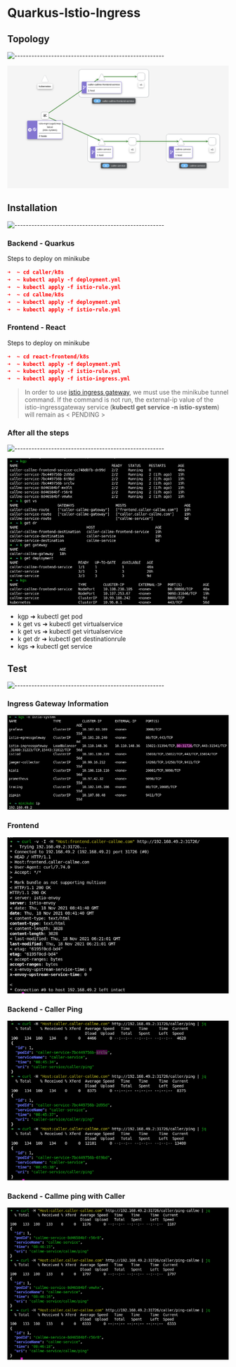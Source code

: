 # Quarkus-Istio-Ingress

## Topology
![-----------------------------------------------------](https://raw.githubusercontent.com/andreasbm/readme/master/assets/lines/aqua.png)


![Topology](https://raw.githubusercontent.com/KerimAksak/Quarkus-Istio-Ingress/master/img/ingress-gateway-topoloji.png)


## Installation
![-----------------------------------------------------](https://raw.githubusercontent.com/andreasbm/readme/master/assets/lines/aqua.png)

### Backend - Quarkus

Steps to deploy on minikube

``` json
➜  ~ cd caller/k8s
➜  ~ kubectl apply -f deployment.yml
➜  ~ kubectl apply -f istio-rule.yml
➜  ~ cd callme/k8s
➜  ~ kubectl apply -f deployment.yml
➜  ~ kubectl apply -f istio-rule.yml
```

### Frontend - React

Steps to deploy on minikube

``` json
➜  ~ cd react-frontend/k8s
➜  ~ kubectl apply -f deployment.yml
➜  ~ kubectl apply -f istio-rule.yml
➜  ~ kubectl apply -f istio-ingress.yml
```

>In order to use [istio ingress gateway](https://istio.io/latest/docs/setup/platform-setup/minikube/), we must use the minikube tunnel command. If the command is not run, the external-ip value of the istio-ingressgateway service (**kubectl get service -n istio-system**) will remain as < PENDING >

### After all the steps 
![-----------------------------------------------------](https://raw.githubusercontent.com/andreasbm/readme/master/assets/lines/aqua.png)

![kubectl](https://raw.githubusercontent.com/KerimAksak/Quarkus-Istio-Ingress/master/img/kbctl.png)

* kgp ➜ kubectl get pod
* k get vs ➜ kubectl get virtualservice
* k get vs ➜ kubectl get virtualservice
* k get dr ➜ kubectl get destinationrule
* kgs ➜ kubectl get service

## Test
![-----------------------------------------------------](https://raw.githubusercontent.com/andreasbm/readme/master/assets/lines/aqua.png)

### Ingress Gateway Information

![ingress-info](https://raw.githubusercontent.com/KerimAksak/Quarkus-Istio-Ingress/master/img/ingress-info.png)


### Frontend

![caller-ping](https://raw.githubusercontent.com/KerimAksak/Quarkus-Istio-Ingress/master/img/frontend-test.png)

### Backend - Caller Ping

![ingress-info](https://raw.githubusercontent.com/KerimAksak/Quarkus-Istio-Ingress/master/img/caller-ping.png)

### Backend - Callme ping with Caller

![caller-ping](https://raw.githubusercontent.com/KerimAksak/Quarkus-Istio-Ingress/master/img/callme-ping.png)
